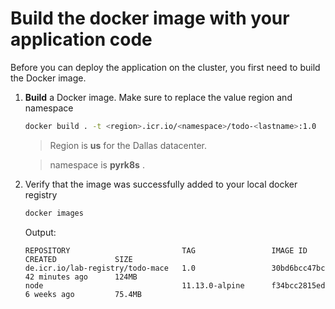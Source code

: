 # Build the docker image with your application code

Before you can deploy the application on the cluster, you first need to build the Docker image.

1. **Build** a Docker image. Make sure to replace the value region and namespace
    ```sh
    docker build . -t <region>.icr.io/<namespace>/todo-<lastname>:1.0
    ```
    > Region is **us** for the Dallas datacenter.

    > namespace is **pyrk8s** .

1. Verify that the image was successfully added to your local docker registry
    ```sh
    docker images
    ```
    Output:
    ```
    REPOSITORY                         TAG                 IMAGE ID            CREATED             SIZE
    de.icr.io/lab-registry/todo-mace   1.0                 30bd6bcc47bc        42 minutes ago      124MB
    node                               11.13.0-alpine      f34bcc2815ed        6 weeks ago         75.4MB
    ``` 